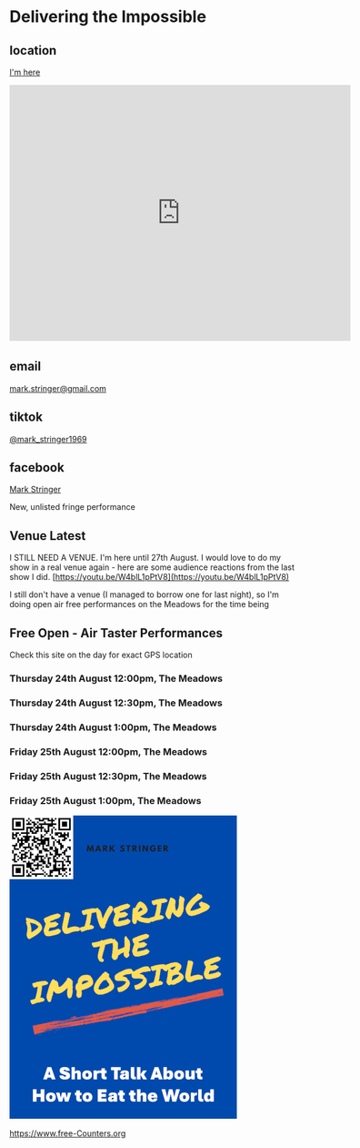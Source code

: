 # Delivering the Impossible

## location
[I'm here](https://goo.gl/maps/N3XDJCQLympGNWLHA)

<iframe src="https://www.google.com/maps/embed?pb=!1m14!1m8!1m3!1d2234.4405050260075!2d-3.1939908922737144!3d55.94173663747839!3m2!1i1024!2i768!4f13.1!3m3!1m2!1s0x4887c79d3a6f3d81%3A0x34fd2cc960be8580!2sMelville%20Dr%2C%20Edinburgh%20EH9%201ND!5e0!3m2!1sel!2suk!4v1692551909773!5m2!1sel!2suk" width="600" height="450" style="border:0;" allowfullscreen="" loading="lazy" referrerpolicy="no-referrer-when-downgrade"></iframe>

## email
[mark.stringer@gmail.com](mailto:mark.stringer@gmail.com)
## tiktok
[@mark_stringer1969](https://www.tiktok.com/@mark_stringer1969)
## facebook
[Mark Stringer](https://m.facebook.com/the.mark.stringer)

New, unlisted fringe performance

## Venue Latest
I STILL NEED A VENUE. I'm here until 27th August. I would love to do my show in a real venue again - here are some audience reactions from the last show I did. [https://youtu.be/W4blL1pPtV8](https://youtu.be/W4blL1pPtV8)

I still don't have a venue (I managed to borrow one for last night), so I'm doing open air free performances on the Meadows for the time being

## Free Open - Air Taster Performances
Check this site on the day for exact GPS location
### Thursday 24th August 12:00pm, The Meadows
### Thursday 24th August 12:30pm, The Meadows
### Thursday 24th August 1:00pm, The Meadows
### Friday 25th August 12:00pm, The Meadows
### Friday 25th August 12:30pm, The Meadows
### Friday 25th August 1:00pm, The Meadows


<img src="cover.png" alt="HTML5 Icon" width="400">
<br>

 <a href='https://www.free-counters.org/'>https://www.free-Counters.org</a> <script type='text/javascript' src='https://www.freevisitorcounters.com/auth.php?id=e7bbf3132718a9b35a58a29dac7bc8dab49852d0'></script>
<script type="text/javascript" src="https://www.freevisitorcounters.com/en/home/counter/1064077/t/2"></script>

